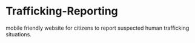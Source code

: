 Trafficking-Reporting
=====================

mobile friendly website for citizens to report suspected human trafficking situations.
